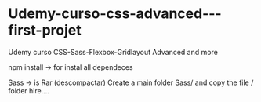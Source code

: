 # Udemy-curso-css-advanced---first-projet
Udemy curso CSS-Sass-Flexbox-Gridlayout Advanced and more


npm install  -> for instal all dependeces 

Sass -> is Rar (descompactar)
Create a main folder Sass/ and copy the file / folder hire....
